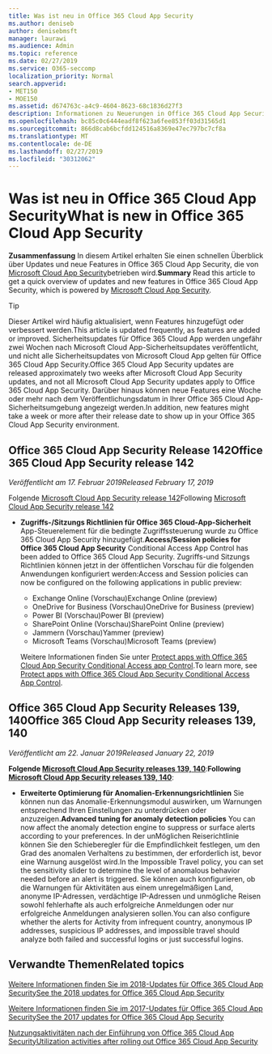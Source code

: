 ```yaml
---
title: Was ist neu in Office 365 Cloud App Security
ms.author: deniseb
author: denisebmsft
manager: laurawi
ms.audience: Admin
ms.topic: reference
ms.date: 02/27/2019
ms.service: O365-seccomp
localization_priority: Normal
search.appverid:
- MET150
- MOE150
ms.assetid: d674763c-a4c9-4604-8623-68c1836d27f3
description: Informationen zu Neuerungen in Office 365 Cloud App Security
ms.openlocfilehash: bc85c0c6444eadf8f623a6fee853ff03d31565d1
ms.sourcegitcommit: 866d8cab6bcfdd124516a8369e47ec797bc7cf8a
ms.translationtype: MT
ms.contentlocale: de-DE
ms.lasthandoff: 02/27/2019
ms.locfileid: "30312062"
---
```

# <a name="what-is-new-in-office-365-cloud-app-security"></a><span data-ttu-id="8cefc-103">Was ist neu in Office 365 Cloud App Security</span><span class="sxs-lookup"><span data-stu-id="8cefc-103">What is new in Office 365 Cloud App Security</span></span>

<span data-ttu-id="8cefc-104">**Zusammenfassung** In diesem Artikel erhalten Sie einen schnellen Überblick über Updates und neue Features in Office 365 Cloud App Security, die von [Microsoft Cloud App Security](https://aka.ms/whatiscas)betrieben wird.</span><span class="sxs-lookup"><span data-stu-id="8cefc-104">**Summary** Read this article to get a quick overview of updates and new features in Office 365 Cloud App Security, which is powered by [Microsoft Cloud App Security](https://aka.ms/whatiscas).</span></span>
  
> [!TIP]
> <span data-ttu-id="8cefc-105">Dieser Artikel wird häufig aktualisiert, wenn Features hinzugefügt oder verbessert werden.</span><span class="sxs-lookup"><span data-stu-id="8cefc-105">This article is updated frequently, as features are added or improved.</span></span> <span data-ttu-id="8cefc-106">Sicherheitsupdates für Office 365 Cloud App werden ungefähr zwei Wochen nach Microsoft Cloud App-Sicherheitsupdates veröffentlicht, und nicht alle Sicherheitsupdates von Microsoft Cloud App gelten für Office 365 Cloud App Security.</span><span class="sxs-lookup"><span data-stu-id="8cefc-106">Office 365 Cloud App Security updates are released approximately two weeks after Microsoft Cloud App Security updates, and not all Microsoft Cloud App Security updates apply to Office 365 Cloud App Security.</span></span> <span data-ttu-id="8cefc-107">Darüber hinaus können neue Features eine Woche oder mehr nach dem Veröffentlichungsdatum in Ihrer Office 365 Cloud App-Sicherheitsumgebung angezeigt werden.</span><span class="sxs-lookup"><span data-stu-id="8cefc-107">In addition, new features might take a week or more after their release date to show up in your Office 365 Cloud App Security environment.</span></span>

## <a name="office-365-cloud-app-security-release-142"></a><span data-ttu-id="8cefc-108">Office 365 Cloud App Security Release 142</span><span class="sxs-lookup"><span data-stu-id="8cefc-108">Office 365 Cloud App Security release 142</span></span>

<span data-ttu-id="8cefc-109">*Veröffentlicht am 17. Februar 2019*</span><span class="sxs-lookup"><span data-stu-id="8cefc-109">*Released February 17, 2019*</span></span>

<span data-ttu-id="8cefc-110">Folgende [Microsoft Cloud App Security release 142](https://docs.microsoft.com/en-us/cloud-app-security/release-notes#cloud-app-security-release-142)</span><span class="sxs-lookup"><span data-stu-id="8cefc-110">Following  [Microsoft Cloud App Security release 142](https://docs.microsoft.com/en-us/cloud-app-security/release-notes#cloud-app-security-release-142)</span></span>

- <span data-ttu-id="8cefc-111">**Zugriffs-/Sitzungs Richtlinien für Office 365 Cloud-App-Sicherheit** App-Steuerelement für die bedingte Zugriffssteuerung wurde zu Office 365 Cloud App Security hinzugefügt.</span><span class="sxs-lookup"><span data-stu-id="8cefc-111">**Access/Session policies for Office 365 Cloud App Security** Conditional Access App Control has been added to Office 365 Cloud App Security.</span></span> <span data-ttu-id="8cefc-112">Zugriffs-und Sitzungs Richtlinien können jetzt in der öffentlichen Vorschau für die folgenden Anwendungen konfiguriert werden:</span><span class="sxs-lookup"><span data-stu-id="8cefc-112">Access and Session policies can now be configured on the following applications in public preview:</span></span>
    - <span data-ttu-id="8cefc-113">Exchange Online (Vorschau)</span><span class="sxs-lookup"><span data-stu-id="8cefc-113">Exchange Online (preview)</span></span>
    - <span data-ttu-id="8cefc-114">OneDrive for Business (Vorschau)</span><span class="sxs-lookup"><span data-stu-id="8cefc-114">OneDrive for Business (preview)</span></span>
    - <span data-ttu-id="8cefc-115">Power BI (Vorschau)</span><span class="sxs-lookup"><span data-stu-id="8cefc-115">Power BI (preview)</span></span>
    - <span data-ttu-id="8cefc-116">SharePoint Online (Vorschau)</span><span class="sxs-lookup"><span data-stu-id="8cefc-116">SharePoint Online (preview)</span></span>
    - <span data-ttu-id="8cefc-117">Jammern (Vorschau)</span><span class="sxs-lookup"><span data-stu-id="8cefc-117">Yammer (preview)</span></span>
    - <span data-ttu-id="8cefc-118">Microsoft Teams (Vorschau)</span><span class="sxs-lookup"><span data-stu-id="8cefc-118">Microsoft Teams (preview)</span></span>

    <span data-ttu-id="8cefc-119">Weitere Informationen finden Sie unter [Protect apps with Office 365 Cloud App Security Conditional Access app Control](ocas-conditional-access-app-control.md).</span><span class="sxs-lookup"><span data-stu-id="8cefc-119">To learn more, see [Protect apps with Office 365 Cloud App Security Conditional Access App Control](ocas-conditional-access-app-control.md).</span></span>

## <a name="office-365-cloud-app-security-releases-139-140"></a><span data-ttu-id="8cefc-120">Office 365 Cloud App Security Releases 139, 140</span><span class="sxs-lookup"><span data-stu-id="8cefc-120">Office 365 Cloud App Security releases 139, 140</span></span>

<span data-ttu-id="8cefc-121">*Veröffentlicht am 22. Januar 2019*</span><span class="sxs-lookup"><span data-stu-id="8cefc-121">*Released January 22, 2019*</span></span>

<span data-ttu-id="8cefc-122">**Folgende [Microsoft Cloud App Security releases 139, 140](https://docs.microsoft.com/cloud-app-security/release-notes#cloud-app-security-release-139-140)**:</span><span class="sxs-lookup"><span data-stu-id="8cefc-122">**Following [Microsoft Cloud App Security releases 139, 140](https://docs.microsoft.com/cloud-app-security/release-notes#cloud-app-security-release-139-140)**:</span></span>

- <span data-ttu-id="8cefc-123">**Erweiterte Optimierung für Anomalien-Erkennungsrichtlinien** Sie können nun das Anomalie-Erkennungsmodul auswirken, um Warnungen entsprechend Ihren Einstellungen zu unterdrücken oder anzuzeigen.</span><span class="sxs-lookup"><span data-stu-id="8cefc-123">**Advanced tuning for anomaly detection policies** You can now affect the anomaly detection engine to suppress or surface alerts according to your preferences.</span></span> <span data-ttu-id="8cefc-124">In der unMöglichen Reiserichtlinie können Sie den Schieberegler für die Empfindlichkeit festlegen, um den Grad des anomalen Verhaltens zu bestimmen, der erforderlich ist, bevor eine Warnung ausgelöst wird.</span><span class="sxs-lookup"><span data-stu-id="8cefc-124">In the Impossible Travel policy, you can set the sensitivity slider to determine the level of anomalous behavior needed before an alert is triggered.</span></span> <span data-ttu-id="8cefc-125">Sie können auch konfigurieren, ob die Warnungen für Aktivitäten aus einem unregelmäßigen Land, anonyme IP-Adressen, verdächtige IP-Adressen und unmögliche Reisen sowohl fehlerhafte als auch erfolgreiche Anmeldungen oder nur erfolgreiche Anmeldungen analysieren sollen.</span><span class="sxs-lookup"><span data-stu-id="8cefc-125">You can also configure whether the alerts for Activity from infrequent country, anonymous IP addresses, suspicious IP addresses, and impossible travel should analyze both failed and successful logins or just successful logins.</span></span> 

## <a name="related-topics"></a><span data-ttu-id="8cefc-126">Verwandte Themen</span><span class="sxs-lookup"><span data-stu-id="8cefc-126">Related topics</span></span>

[<span data-ttu-id="8cefc-127">Weitere Informationen finden Sie im 2018-Updates für Office 365 Cloud App Security</span><span class="sxs-lookup"><span data-stu-id="8cefc-127">See the 2018 updates for Office 365 Cloud App Security</span></span>](new-in-office-365-cas-2018.md)

[<span data-ttu-id="8cefc-128">Weitere Informationen finden Sie im 2017-Updates für Office 365 Cloud App Security</span><span class="sxs-lookup"><span data-stu-id="8cefc-128">See the 2017 updates for Office 365 Cloud App Security</span></span>](new-in-office-365-cas-2017.md)
    
[<span data-ttu-id="8cefc-129">Nutzungsaktivitäten nach der Einführung von Office 365 Cloud App Security</span><span class="sxs-lookup"><span data-stu-id="8cefc-129">Utilization activities after rolling out Office 365 Cloud App Security</span></span>](utilization-activities-for-ocas.md)